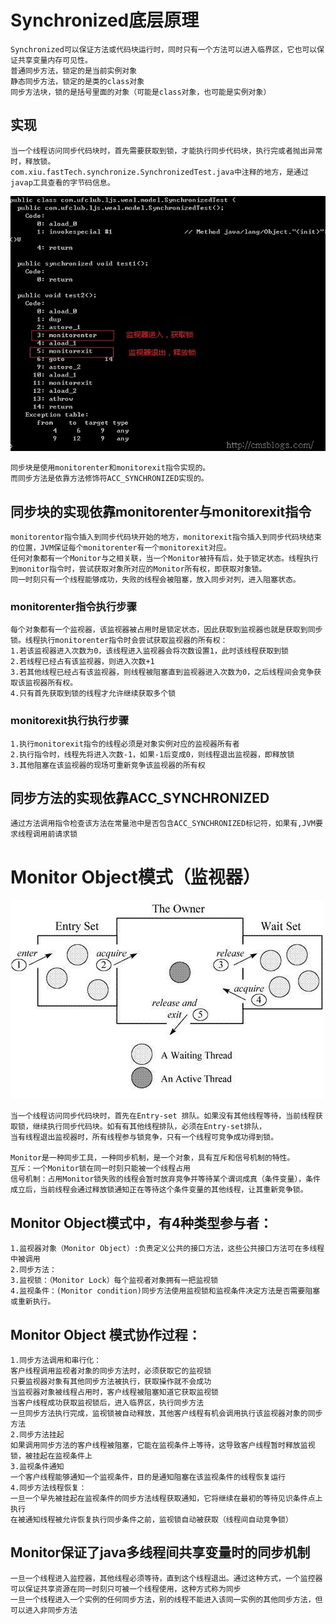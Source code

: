 # Synchronized底层原理

	Synchronized可以保证方法或代码块运行时，同时只有一个方法可以进入临界区，它也可以保证共享变量内存可见性。
	普通同步方法，锁定的是当前实例对象
	静态同步方法，锁定的是类的class对象
	同步方法块，锁的是括号里面的对象（可能是class对象，也可能是实例对象）
	
## 实现
	
	当一个线程访问同步代码块时，首先需要获取到锁，才能执行同步代码块，执行完或者抛出异常时，释放锁。
	com.xiu.fastTech.synchronize.SynchronizedTest.java中注释的地方，是通过javap工具查看的字节码信息。
![image](https://github.com/williamzhang11/fastTech/blob/master/src/main/java/com/xiu/fastTech/synchronize/image/monitorenter.jpg)
	
	同步块是使用monitorenter和monitorexit指令实现的。
	而同步方法是依靠方法修饰符ACC_SYNCHRONIZED实现的。
	
## 同步块的实现依靠monitorenter与monitorexit指令

	monitorentor指令插入到同步代码块开始的地方，monitorexit指令插入到同步代码块结束的位置，JVM保证每个monitorenter有一个monitorexit对应。
	任何对象都有一个Monitor与之相关联，当一个Monitor被持有后，处于锁定状态。线程执行到monitor指令时，尝试获取对象所对应的Monitor所有权，即获取对象锁。
	同一时刻只有一个线程能够成功，失败的线程会被阻塞，放入同步对列，进入阻塞状态。	
	
### monitorenter指令执行步骤

	每个对象都有一个监视器，该监视器被占用时是锁定状态，因此获取到监视器也就是获取到同步锁。线程执行monitorenter指令时会尝试获取监视器的所有权：
	1.若该监视器进入次数为0，该线程进入监视器会将次数设置1，此时该线程获取到锁
	2.若线程已经占有该监视器，则进入次数+1
	3.若其他线程已经占有该监视器，则线程被阻塞直到监视器进入次数为0，之后线程间会竞争获取该监视器所有权。
	4.只有首先获取到锁的线程才允许继续获取多个锁
	
### monitorexit执行执行步骤

	1.执行monitorexit指令的线程必须是对象实例对应的监视器所有者
	2.执行指令时，线程先将进入次数-1，如果-1后变成0，则线程退出监视器，即释放锁
	3.其他阻塞在该监视器的现场可重新竞争该监视器的所有权

	
## 同步方法的实现依靠ACC_SYNCHRONIZED
	通过方法调用指令检查该方法在常量池中是否包含ACC_SYNCHRONIZED标记符，如果有,JVM要求线程调用前请求锁
	
# Monitor Object模式（监视器）

![image](https://github.com/williamzhang11/fastTech/blob/master/src/main/java/com/xiu/fastTech/synchronize/image/monitorrecord.jpg)

	当一个线程访问同步代码块时，首先在Entry-set 排队。如果没有其他线程等待，当前线程获取锁，继续执行同步代码块。如有有其他线程排队，必须在Entry-set排队，
	当有线程退出监视器时，所有线程参与锁竞争，只有一个线程可竞争成功得到锁。

	Monitor是一种同步工具，一种同步机制，是一个对象，具有互斥和信号机制的特性。
	互斥：一个Monitor锁在同一时刻只能被一个线程占用
	信号机制：占用Monitor锁失败的线程会暂时放弃竞争并等待某个谓词成真（条件变量），条件成立后，当前线程会通过释放锁通知正在等待这个条件变量的其他线程，让其重新竞争锁。
## Monitor Object模式中，有4种类型参与者：
	1.监视器对象（Monitor Object）:负责定义公共的接口方法，这些公共接口方法可在多线程中被调用
	2.同步方法：
	3.监视锁：（Monitor Lock）每个监视者对象拥有一把监视锁
	4.监视条件：(Monitor condition)同步方法使用监视锁和监视条件决定方法是否需要阻塞或重新执行。
## Monitor Object 模式协作过程：
	1.同步方法调用和串行化：
	客户线程调用监视者对象的同步方法时，必须获取它的监视锁
	只要监视器对象有其他同步方法被执行，获取操作就不会成功
	当监视器对象被线程占用时，客户线程被阻塞知道它获取监视锁
	当客户线程成功获取监视锁后，进入临界区，执行同步方法
	一旦同步方法执行完成，监视锁被自动释放，其他客户线程有机会调用执行该监视器对象的同步方法
	2.同步方法挂起
	如果调用同步方法的客户线程被阻塞，它能在监视条件上等待，这导致客户线程暂时释放监视锁，被挂起在监视条件上
	3.监视条件通知
	一个客户线程能够通知一个监视条件，目的是通知阻塞在该监视条件的线程恢复运行
	4.同步方法线程恢复：
	一旦一个早先被挂起在监视条件的同步方法线程获取通知，它将继续在最初的等待见识条件点上执行
	在被通知线程被允许恢复执行同步条件之前，监视锁自动被获取（线程间自动竞争锁）	
	
## Monitor保证了java多线程间共享变量时的同步机制

	一旦一个线程进入监控器，其他线程必须等待，直到这个线程退出。通过这种方式，一个监控器可以保证共享资源在同一时刻只可被一个线程使用，这种方式称为同步
	一旦一个线程进入一个实例的任何同步方法，别的线程不能进入该同一实例的其他同步方法，但可以进入非同步方法





	
	
	
	
	
	
	
	
	
	
	
	
	
	
